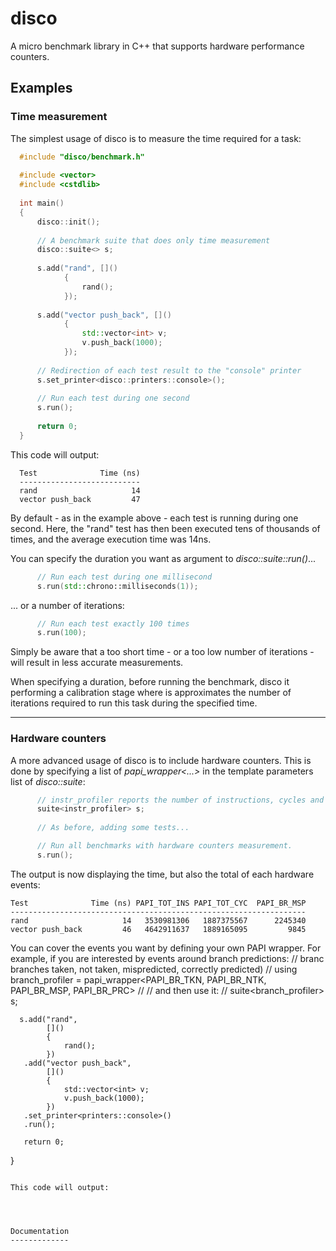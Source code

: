 disco
=====
A micro benchmark library in C++ that supports hardware performance counters.


Examples
--------

### Time measurement
The simplest usage of disco is to measure the time required for a task:

```c++
  #include "disco/benchmark.h"
  
  #include <vector>
  #include <cstdlib>
  
  int main()
  {
      disco::init();
  
      // A benchmark suite that does only time measurement
      disco::suite<> s;
  
      s.add("rand", []()
            {
                rand();
            });
  
      s.add("vector push_back", []()
            {
                std::vector<int> v;
                v.push_back(1000);
            });
  
      // Redirection of each test result to the "console" printer
      s.set_printer<disco::printers::console>();
  
      // Run each test during one second
      s.run();
  
      return 0;
  }
```

This code will output:

```
  Test              Time (ns)
  ---------------------------
  rand                     14
  vector push_back         47
```

By default - as in the example above - each test is running during one second. Here, the "rand" test has then been executed
tens of thousands of times, and the average execution time was 14ns. 

You can specify the duration you want as argument to *disco::suite::run()*...

```c++
      // Run each test during one millisecond
      s.run(std::chrono::milliseconds(1));
```

... or a number of iterations:

```c++
      // Run each test exactly 100 times
      s.run(100);
```

Simply be aware that a too short time - or a too low number of iterations - will result in less accurate measurements.

When specifying a duration, before running the benchmark, disco it performing a calibration stage where is approximates the number of iterations required to run this task during the specified time.


---

### Hardware counters
A more advanced usage of disco is to include hardware counters. This is done by specifying a list of *papi_wrapper<...>* in the
template parameters list of *disco::suite*:

```c++
      // instr_profiler reports the number of instructions, cycles and mispredicted branches
      suite<instr_profiler> s;
      
      // As before, adding some tests...

      // Run all benchmarks with hardware counters measurement.
      s.run();
```

The output is now displaying the time, but also the total of each hardware events:

```
Test              Time (ns) PAPI_TOT_INS PAPI_TOT_CYC  PAPI_BR_MSP
------------------------------------------------------------------
rand                     14   3530981306   1887375567      2245340
vector push_back         46   4642911637   1889165095         9845
```
  
You can cover the events you want by defining your own PAPI wrapper. For example, if you are interested by events
around branch predictions:
      // branc branches taken, not taken, mispredicted, correctly predicted)
      // using branch_profiler = papi_wrapper<PAPI_BR_TKN, PAPI_BR_NTK, PAPI_BR_MSP, PAPI_BR_PRC>
      // 
      // and then use it:
      // suite<branch_profiler> s;

      s.add("rand",
            []()
            {
                rand();
            })
       .add("vector push_back",
            []()
            {
                std::vector<int> v;
                v.push_back(1000);
            })
       .set_printer<printers::console>()
       .run();
  
       return 0;
  }
```

This code will output:




Documentation
-------------

